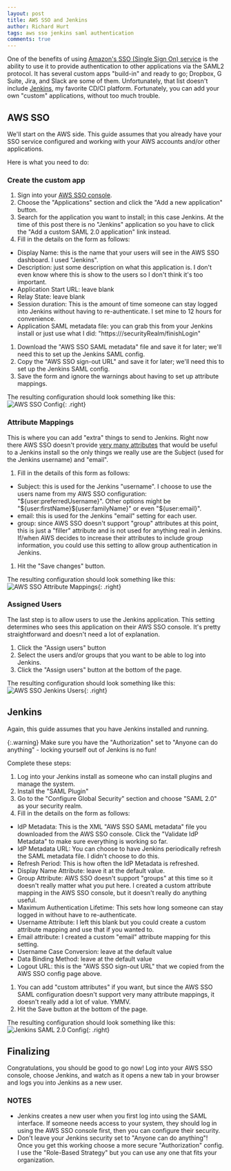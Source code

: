 ```yaml
---
layout: post
title: AWS SSO and Jenkins
author: Richard Hurt
tags: aws sso jenkins saml authentication
comments: true
---
```

One of the benefits of using [Amazon's SSO (Single Sign On) service](https://aws.amazon.com/single-sign-on/) is the ability to use it to provide authentication to other applications via the SAML2 protocol.  It has several custom apps "build-in" and ready to go; Dropbox, G Suite, Jira, and Slack are some of them.  Unfortunately, that list doesn't include [Jenkins](https://jenkins.io/), my favorite CD/CI platform.  Fortunately, you can add your own "custom" applications, without too much trouble.

## AWS SSO

We'll start on the AWS side.  This guide assumes that you already have your SSO service configured and working with your AWS accounts and/or other applications.

Here is what you need to do:

### Create the custom app
1. Sign into your [AWS SSO console](https://console.aws.amazon.com/singlesignon/home).
1. Choose the "Applications" section and click the "Add a new application" button.
1. Search for the application you want to install; in this case Jenkins.  At the time of this post there is no "Jenkins" application so you have to click the "Add a custom SAML 2.0 application" link instead.
1. Fill in the details on the form as follows:
  * Display Name: this is the name that your users will see in the AWS SSO dashboard.  I used "Jenkins".
  * Description: just some description on what this application is.  I don't even know where this is show to the users so I don't think it's too important.
  * Application Start URL: leave blank
  * Relay State: leave blank
  * Session duration: This is the amount of time someone can stay logged into Jenkins without having to re-authenticate.  I set mine to 12 hours for convenience.
  * Application SAML metadata file: you can grab this from your Jenkins install or just use what I did: "https://<my-jenkins-url-goes-here>/securityRealm/finishLogin"
1. Download the "AWS SSO SAML metadata" file and save it for later; we'll need this to set up the Jenkins SAML config.
1. Copy the "AWS SSO sign-out URL" and save it for later; we'll need this to set up the Jenkins SAML config.
1. Save the form and ignore the warnings about having to set up attribute mappings.

The resulting configuration should look something like this:
![AWS SSO Config](/assets/images/AWS-SSO-Jenkins-config.png "AWS SSO Config"){: .right}

### Attribute Mappings

This is where you can add "extra" things to send to Jenkins.  Right now there AWS SSO doesn't provide [very many attributes](https://docs.aws.amazon.com/singlesignon/latest/userguide/attributemappingsconcept.html#supportedssoattributes) that would be useful to a Jenkins install so the only things we really use are the Subject (used for the Jenkins username) and "email".
1. Fill in the details of this form as follows:
  * Subject: this is used for the Jenkins "username".  I choose to use the users name from my AWS SSO configuration: "${user:preferredUsername}".  Other options might be "${user:firstName}${user:familyName}" or even "${user:email}".
  * email: this is used for the Jenkins "email" setting for each user.
  * group: since AWS SSO doesn't support "group" attributes at this point, this is just a "filler" attribute and is not used for anything real in Jenkins.  If/when AWS decides to increase their attributes to include group information, you could use this setting to allow group authentication in Jenkins.
1. Hit the "Save changes" button.

The resulting configuration should look something like this:
![AWS SSO Attribute Mappings](/assets/images/AWS-SSO-Jenkins-attribute-mappings.png "AWS SSO Attribute Mappings"){: .right}

### Assigned Users

The last step is to allow users to use the Jenkins application.  This setting determines who sees this application on their AWS SSO console.  It's pretty straightforward and doesn't need a lot of explanation.

1. Click the "Assign users" button
1. Select the users and/or groups that you want to be able to log into Jenkins.
1. Click the "Assign users" button at the bottom of the page.

The resulting configuration should look something like this:
![AWS SSO Jenkins Users](/assets/images/AWS-SSO-Jenkins-users.png "AWS SSO Jenkins Users"){: .right}


## Jenkins

Again, this guide assumes that you have Jenkins installed and running.

{:.warning}
Make sure you have the "Authorization" set to "Anyone can do anything" - locking yourself out of Jenkins is no fun!

Complete these steps:

1. Log into your Jenkins install as someone who can install plugins and manage the system.
1. Install the "SAML Plugin"
1. Go to the "Configure Global Security" section and choose "SAML 2.0" as your security realm.
1. Fill in the details on the form as follows:
  * IdP Metadata: This is the XML "AWS SSO SAML metadata" file you downloaded from the AWS SSO console.  Click the "Validate IdP Metadata" to make sure everything is working so far.
  * IdP Metadata URL: You can choose to have Jenkins periodically refresh the SAML metadata file.  I didn't choose to do this.
  * Refresh Period: This is how often the IdP Metadata is refreshed.
  * Display Name Attribute: leave it at the default value.
  * Group Attribute: AWS SSO doesn't support "groups" at this time so it doesn't really matter what you put here.  I created a custom attribute mapping in the AWS SSO console, but it doesn't really do anything useful.
  * Maximum Authentication Lifetime: This sets how long someone can stay logged in without have to re-authenticate.
  * Username Attribute: I left this blank but you could create a custom attribute mapping and use that if you wanted to.
  * Email attribute: I created a custom "email" attribute mapping for this setting.
  * Username Case Conversion: leave at the default value
  * Data Binding Method: leave at the default value
  * Logout URL: this is the "AWS SSO sign-out URL" that we copied from the AWS SSO config page above.
1. You can add "custom attributes" if you want, but since the AWS SSO SAML configuration doesn't support very many attribute mappings, it doesn't really add a lot of value.  YMMV.
1. Hit the Save button at the bottom of the page.

The resulting configuration should look something like this:
![Jenkins SAML 2.0 Config](/assets/images/Jenkins-SAML2.0.png "Jenkins SAML 2.0 Config"){: .right}

## Finalizing

Congratulations, you should be good to go now!  Log into your AWS SSO console, choose Jenkins, and watch as it opens a new tab in your browser and logs you into Jenkins as a new user.

### NOTES

* Jenkins creates a new user when you first log into using the SAML interface.  If someone needs access to your system, they should log in using the AWS SSO console first, then you can configure their security.
* Don't leave your Jenkins security set to "Anyone can do anything"!  Once you get this working choose a more secure "Authorization" config.  I use the "Role-Based Strategy" but you can use any one that fits your organization.
